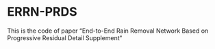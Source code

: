 # ERRN-PRDS
This is the code of paper “End-to-End Rain Removal Network Based on Progressive Residual Detail Supplement“
